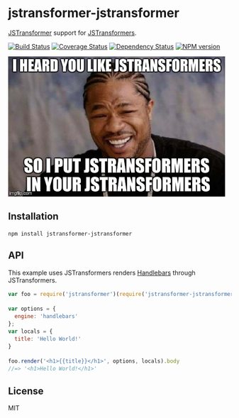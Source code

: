 # jstransformer-jstransformer

[JSTransformer](http://github.com/jstransformers) support for [JSTransformers](http://github.com/jstransformers).

[![Build Status](https://img.shields.io/travis/jstransformers/jstransformer-jstransformer/master.svg)](https://travis-ci.org/jstransformers/jstransformer-jstransformer)
[![Coverage Status](https://img.shields.io/coveralls/jstransformers/jstransformer-jstransformer/master.svg)](https://coveralls.io/r/jstransformers/jstransformer-jstransformer?branch=master)
[![Dependency Status](https://img.shields.io/david/jstransformers/jstransformer-jstransformer/master.svg)](http://david-dm.org/jstransformers/jstransformer-jstransformer)
[![NPM version](https://img.shields.io/npm/v/jstransformer-jstransformer.svg)](https://www.npmjs.org/package/jstransformer-jstransformer)

![YO DAWG](screenshot.jpg?raw=true "YO DAWG")

## Installation

    npm install jstransformer-jstransformer

## API

This example uses JSTransformers renders [Handlebars](http://handlebarsjs.com) through JSTransformers.

```js
var foo = require('jstransformer')(require('jstransformer-jstransformer'))

var options = {
  engine: 'handlebars'
};
var locals = {
  title: 'Hello World!'
}

foo.render('<h1>{{title}}</h1>', options, locals).body
//=> '<h1>Hello World!</h1>'
```

## License

MIT
